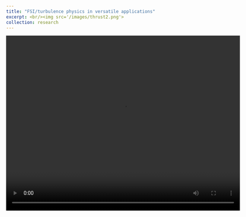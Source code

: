 ```yaml
---
title: "FSI/turbulence physics in versatile applications"
excerpt: <br/><img src='/images/thrust2.png'>
collection: research
---
```



<video width="640" height="480" controls>
  <source src="/images/thrust2.mp4" type="video/mp4">
</video>
